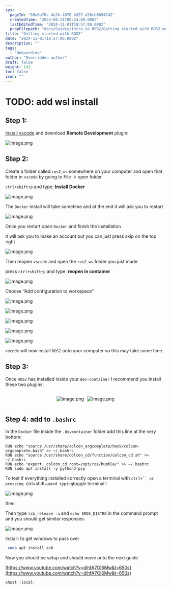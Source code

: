 ```yaml
---
sys:
  pageId: "89e0a78c-4e2b-4070-b327-d28cb0694742"
  createdTime: "2024-08-21T00:24:00.000Z"
  lastEditedTime: "2024-11-01T18:57:00.000Z"
  propFilepath: "docs/Guides/intro_to_ROS2/Getting started with ROS2.md"
title: "Getting started with ROS2"
date: "2024-11-01T18:57:00.000Z"
description: ""
tags:
  - "Onboarding"
author: "Overridden author"
draft: false
weight: 141
toc: false
icon: ""
---
```


# TODO: add wsl install

## Step 1:

[Install vscode](https://code.visualstudio.com/download) and download **Remote Development** plugin:

![image.png](https://prod-files-secure.s3.us-west-2.amazonaws.com/d518164a-d88e-44d1-a4ee-3adb3bd8bce0/efb52993-1881-4a40-b95e-6f020334f022/image.png?X-Amz-Algorithm=AWS4-HMAC-SHA256&X-Amz-Content-Sha256=UNSIGNED-PAYLOAD&X-Amz-Credential=ASIAZI2LB466V7BF76BJ%2F20250305%2Fus-west-2%2Fs3%2Faws4_request&X-Amz-Date=20250305T110224Z&X-Amz-Expires=3600&X-Amz-Security-Token=IQoJb3JpZ2luX2VjEMv%2F%2F%2F%2F%2F%2F%2F%2F%2F%2FwEaCXVzLXdlc3QtMiJHMEUCIEinKqgPH9yVwdUCuD%2Bu7BoLfv8%2BdwtCGNTS8MEKpZUsAiEAme8wJfS%2BATYAMxODsmKJ%2BHSGFUIZHchSOfkQvE7OcKgq%2FwMIFBAAGgw2Mzc0MjMxODM4MDUiDJxdrL1kexfsKfA3rSrcAxdHRXcT1NmtbXPjNk091Iss0AWdRH%2FMUGKDHJww4RvulQZJ75HWVteJcFKr8BmTZvTxxozERQtlOJh%2BIfT5VD48pY1%2BG51XjIwWUwpPhurwBmaiPTMZ5%2Fh1O0Qmh8t5udQjgZDkgo0%2F55wHbrc64LlK%2BN2ZTZnfxmJYP9oTjl9sF9OpH8dzIHUC43sz7RbNks9EgDa3lTcvE2TgDgFDIDv4cfMk61LiJjM9Sj7pIAU8w9cVG5n%2BcyYTcngZcpd6POacjYfN4VjgHgn0co2G5Bms7N7NLhXrJx9BG6BbCshc2tuxpYRTyATdEec9FYYe8nXWAbVn1B670cLZgjyOxkuhtJBDtf0uvxZHAHW84cXFGDQdSqMTn1vT2u7gExczTE8amhvxlMS%2FjdZd5zh0yLOG%2BtNQ1Pd0Z2SwPLhCjRxT1DNGqpdwufW1taaGc%2F4tqrQYvJ4NAjBDIi3qrApA%2Bi3fG54Q4uYIlz0LYNoKVogGWqZhCnxpj7Z%2BpTc4zozOZNW8WVhPJRAQbPWIZ72I2OMt3D7yD5fiCse1Zd6%2B65i0vpitxrMNM0e2hd%2B9uAdKjjSOIDf%2FSNnQH2zeE1o5VKESXHSehQJcT67xOK0J%2BCvVAfW0RZM8fz2s%2BeMjMP7RoL4GOqUBLKPgGqB3tbkxuvtOe1H20lrH%2FNrJzrkg3gUidDMwozwcWiJTxkke4ZSpxVl%2F96PCr1I3tASMW1gvnWHZcmqHoI2o%2BlbbZ%2B9uV3nx71DLedFIKW9anT4lQP1IHFv9HrFBpnirB3ZzTaRJnBwwlU4trTKEUF4p04J%2BhW9CYrwKplLNhxDCy9QP9540EWHXp8ZvgMZKdSUHlUNXdp4FfVhR1Y%2BjKE48&X-Amz-Signature=1337615e46b03c37f206bdf26ed8dd2a148573feb05bed42bc01650f79968eb6&X-Amz-SignedHeaders=host&x-id=GetObject)

## Step 2:

Create a folder called `ros2_ws` somewhere on your computer and open that folder in `vscode` by going to File → open folder 

`ctrl+shift+p` and type: **Install Docker**

![image.png](https://prod-files-secure.s3.us-west-2.amazonaws.com/d518164a-d88e-44d1-a4ee-3adb3bd8bce0/2269dc0e-1cd5-47ff-bceb-c04ad9b2eab0/image.png?X-Amz-Algorithm=AWS4-HMAC-SHA256&X-Amz-Content-Sha256=UNSIGNED-PAYLOAD&X-Amz-Credential=ASIAZI2LB466V7BF76BJ%2F20250305%2Fus-west-2%2Fs3%2Faws4_request&X-Amz-Date=20250305T110224Z&X-Amz-Expires=3600&X-Amz-Security-Token=IQoJb3JpZ2luX2VjEMv%2F%2F%2F%2F%2F%2F%2F%2F%2F%2FwEaCXVzLXdlc3QtMiJHMEUCIEinKqgPH9yVwdUCuD%2Bu7BoLfv8%2BdwtCGNTS8MEKpZUsAiEAme8wJfS%2BATYAMxODsmKJ%2BHSGFUIZHchSOfkQvE7OcKgq%2FwMIFBAAGgw2Mzc0MjMxODM4MDUiDJxdrL1kexfsKfA3rSrcAxdHRXcT1NmtbXPjNk091Iss0AWdRH%2FMUGKDHJww4RvulQZJ75HWVteJcFKr8BmTZvTxxozERQtlOJh%2BIfT5VD48pY1%2BG51XjIwWUwpPhurwBmaiPTMZ5%2Fh1O0Qmh8t5udQjgZDkgo0%2F55wHbrc64LlK%2BN2ZTZnfxmJYP9oTjl9sF9OpH8dzIHUC43sz7RbNks9EgDa3lTcvE2TgDgFDIDv4cfMk61LiJjM9Sj7pIAU8w9cVG5n%2BcyYTcngZcpd6POacjYfN4VjgHgn0co2G5Bms7N7NLhXrJx9BG6BbCshc2tuxpYRTyATdEec9FYYe8nXWAbVn1B670cLZgjyOxkuhtJBDtf0uvxZHAHW84cXFGDQdSqMTn1vT2u7gExczTE8amhvxlMS%2FjdZd5zh0yLOG%2BtNQ1Pd0Z2SwPLhCjRxT1DNGqpdwufW1taaGc%2F4tqrQYvJ4NAjBDIi3qrApA%2Bi3fG54Q4uYIlz0LYNoKVogGWqZhCnxpj7Z%2BpTc4zozOZNW8WVhPJRAQbPWIZ72I2OMt3D7yD5fiCse1Zd6%2B65i0vpitxrMNM0e2hd%2B9uAdKjjSOIDf%2FSNnQH2zeE1o5VKESXHSehQJcT67xOK0J%2BCvVAfW0RZM8fz2s%2BeMjMP7RoL4GOqUBLKPgGqB3tbkxuvtOe1H20lrH%2FNrJzrkg3gUidDMwozwcWiJTxkke4ZSpxVl%2F96PCr1I3tASMW1gvnWHZcmqHoI2o%2BlbbZ%2B9uV3nx71DLedFIKW9anT4lQP1IHFv9HrFBpnirB3ZzTaRJnBwwlU4trTKEUF4p04J%2BhW9CYrwKplLNhxDCy9QP9540EWHXp8ZvgMZKdSUHlUNXdp4FfVhR1Y%2BjKE48&X-Amz-Signature=0d2696f7f7b3874ded5fd25c8ea5d171b8035b5e720e8910fcc2034e409e70b9&X-Amz-SignedHeaders=host&x-id=GetObject)

The `Docker` install will take sometime and at the end it will ask you to restart

![image.png](https://prod-files-secure.s3.us-west-2.amazonaws.com/d518164a-d88e-44d1-a4ee-3adb3bd8bce0/ed233f78-be33-4b1f-b89c-9c346c0e961e/image.png?X-Amz-Algorithm=AWS4-HMAC-SHA256&X-Amz-Content-Sha256=UNSIGNED-PAYLOAD&X-Amz-Credential=ASIAZI2LB466V7BF76BJ%2F20250305%2Fus-west-2%2Fs3%2Faws4_request&X-Amz-Date=20250305T110224Z&X-Amz-Expires=3600&X-Amz-Security-Token=IQoJb3JpZ2luX2VjEMv%2F%2F%2F%2F%2F%2F%2F%2F%2F%2FwEaCXVzLXdlc3QtMiJHMEUCIEinKqgPH9yVwdUCuD%2Bu7BoLfv8%2BdwtCGNTS8MEKpZUsAiEAme8wJfS%2BATYAMxODsmKJ%2BHSGFUIZHchSOfkQvE7OcKgq%2FwMIFBAAGgw2Mzc0MjMxODM4MDUiDJxdrL1kexfsKfA3rSrcAxdHRXcT1NmtbXPjNk091Iss0AWdRH%2FMUGKDHJww4RvulQZJ75HWVteJcFKr8BmTZvTxxozERQtlOJh%2BIfT5VD48pY1%2BG51XjIwWUwpPhurwBmaiPTMZ5%2Fh1O0Qmh8t5udQjgZDkgo0%2F55wHbrc64LlK%2BN2ZTZnfxmJYP9oTjl9sF9OpH8dzIHUC43sz7RbNks9EgDa3lTcvE2TgDgFDIDv4cfMk61LiJjM9Sj7pIAU8w9cVG5n%2BcyYTcngZcpd6POacjYfN4VjgHgn0co2G5Bms7N7NLhXrJx9BG6BbCshc2tuxpYRTyATdEec9FYYe8nXWAbVn1B670cLZgjyOxkuhtJBDtf0uvxZHAHW84cXFGDQdSqMTn1vT2u7gExczTE8amhvxlMS%2FjdZd5zh0yLOG%2BtNQ1Pd0Z2SwPLhCjRxT1DNGqpdwufW1taaGc%2F4tqrQYvJ4NAjBDIi3qrApA%2Bi3fG54Q4uYIlz0LYNoKVogGWqZhCnxpj7Z%2BpTc4zozOZNW8WVhPJRAQbPWIZ72I2OMt3D7yD5fiCse1Zd6%2B65i0vpitxrMNM0e2hd%2B9uAdKjjSOIDf%2FSNnQH2zeE1o5VKESXHSehQJcT67xOK0J%2BCvVAfW0RZM8fz2s%2BeMjMP7RoL4GOqUBLKPgGqB3tbkxuvtOe1H20lrH%2FNrJzrkg3gUidDMwozwcWiJTxkke4ZSpxVl%2F96PCr1I3tASMW1gvnWHZcmqHoI2o%2BlbbZ%2B9uV3nx71DLedFIKW9anT4lQP1IHFv9HrFBpnirB3ZzTaRJnBwwlU4trTKEUF4p04J%2BhW9CYrwKplLNhxDCy9QP9540EWHXp8ZvgMZKdSUHlUNXdp4FfVhR1Y%2BjKE48&X-Amz-Signature=db90c0ac70801f37bff4398ce09b66ad27b8f2e079dcf549a3cfce4f14f2dd6c&X-Amz-SignedHeaders=host&x-id=GetObject)

Once you restart open `Docker` and finish the installation

It will ask you to make an account but you can just press skip on the top right

![image.png](https://prod-files-secure.s3.us-west-2.amazonaws.com/d518164a-d88e-44d1-a4ee-3adb3bd8bce0/21010ad9-1659-4fd9-9f59-9932a09b2a3d/image.png?X-Amz-Algorithm=AWS4-HMAC-SHA256&X-Amz-Content-Sha256=UNSIGNED-PAYLOAD&X-Amz-Credential=ASIAZI2LB466V7BF76BJ%2F20250305%2Fus-west-2%2Fs3%2Faws4_request&X-Amz-Date=20250305T110224Z&X-Amz-Expires=3600&X-Amz-Security-Token=IQoJb3JpZ2luX2VjEMv%2F%2F%2F%2F%2F%2F%2F%2F%2F%2FwEaCXVzLXdlc3QtMiJHMEUCIEinKqgPH9yVwdUCuD%2Bu7BoLfv8%2BdwtCGNTS8MEKpZUsAiEAme8wJfS%2BATYAMxODsmKJ%2BHSGFUIZHchSOfkQvE7OcKgq%2FwMIFBAAGgw2Mzc0MjMxODM4MDUiDJxdrL1kexfsKfA3rSrcAxdHRXcT1NmtbXPjNk091Iss0AWdRH%2FMUGKDHJww4RvulQZJ75HWVteJcFKr8BmTZvTxxozERQtlOJh%2BIfT5VD48pY1%2BG51XjIwWUwpPhurwBmaiPTMZ5%2Fh1O0Qmh8t5udQjgZDkgo0%2F55wHbrc64LlK%2BN2ZTZnfxmJYP9oTjl9sF9OpH8dzIHUC43sz7RbNks9EgDa3lTcvE2TgDgFDIDv4cfMk61LiJjM9Sj7pIAU8w9cVG5n%2BcyYTcngZcpd6POacjYfN4VjgHgn0co2G5Bms7N7NLhXrJx9BG6BbCshc2tuxpYRTyATdEec9FYYe8nXWAbVn1B670cLZgjyOxkuhtJBDtf0uvxZHAHW84cXFGDQdSqMTn1vT2u7gExczTE8amhvxlMS%2FjdZd5zh0yLOG%2BtNQ1Pd0Z2SwPLhCjRxT1DNGqpdwufW1taaGc%2F4tqrQYvJ4NAjBDIi3qrApA%2Bi3fG54Q4uYIlz0LYNoKVogGWqZhCnxpj7Z%2BpTc4zozOZNW8WVhPJRAQbPWIZ72I2OMt3D7yD5fiCse1Zd6%2B65i0vpitxrMNM0e2hd%2B9uAdKjjSOIDf%2FSNnQH2zeE1o5VKESXHSehQJcT67xOK0J%2BCvVAfW0RZM8fz2s%2BeMjMP7RoL4GOqUBLKPgGqB3tbkxuvtOe1H20lrH%2FNrJzrkg3gUidDMwozwcWiJTxkke4ZSpxVl%2F96PCr1I3tASMW1gvnWHZcmqHoI2o%2BlbbZ%2B9uV3nx71DLedFIKW9anT4lQP1IHFv9HrFBpnirB3ZzTaRJnBwwlU4trTKEUF4p04J%2BhW9CYrwKplLNhxDCy9QP9540EWHXp8ZvgMZKdSUHlUNXdp4FfVhR1Y%2BjKE48&X-Amz-Signature=f550d8a2ddd0f807749fb79c68c8d9a3a2766a15da0367d798b59dd9ea5f3945&X-Amz-SignedHeaders=host&x-id=GetObject)

Then reopen `vscode` and open the `ros2_ws` folder you just made

press `ctrl+shift+p` and type: **reopen in container**

![image.png](https://prod-files-secure.s3.us-west-2.amazonaws.com/d518164a-d88e-44d1-a4ee-3adb3bd8bce0/4e93b8c2-41ad-488c-8095-c74205196118/image.png?X-Amz-Algorithm=AWS4-HMAC-SHA256&X-Amz-Content-Sha256=UNSIGNED-PAYLOAD&X-Amz-Credential=ASIAZI2LB466V7BF76BJ%2F20250305%2Fus-west-2%2Fs3%2Faws4_request&X-Amz-Date=20250305T110224Z&X-Amz-Expires=3600&X-Amz-Security-Token=IQoJb3JpZ2luX2VjEMv%2F%2F%2F%2F%2F%2F%2F%2F%2F%2FwEaCXVzLXdlc3QtMiJHMEUCIEinKqgPH9yVwdUCuD%2Bu7BoLfv8%2BdwtCGNTS8MEKpZUsAiEAme8wJfS%2BATYAMxODsmKJ%2BHSGFUIZHchSOfkQvE7OcKgq%2FwMIFBAAGgw2Mzc0MjMxODM4MDUiDJxdrL1kexfsKfA3rSrcAxdHRXcT1NmtbXPjNk091Iss0AWdRH%2FMUGKDHJww4RvulQZJ75HWVteJcFKr8BmTZvTxxozERQtlOJh%2BIfT5VD48pY1%2BG51XjIwWUwpPhurwBmaiPTMZ5%2Fh1O0Qmh8t5udQjgZDkgo0%2F55wHbrc64LlK%2BN2ZTZnfxmJYP9oTjl9sF9OpH8dzIHUC43sz7RbNks9EgDa3lTcvE2TgDgFDIDv4cfMk61LiJjM9Sj7pIAU8w9cVG5n%2BcyYTcngZcpd6POacjYfN4VjgHgn0co2G5Bms7N7NLhXrJx9BG6BbCshc2tuxpYRTyATdEec9FYYe8nXWAbVn1B670cLZgjyOxkuhtJBDtf0uvxZHAHW84cXFGDQdSqMTn1vT2u7gExczTE8amhvxlMS%2FjdZd5zh0yLOG%2BtNQ1Pd0Z2SwPLhCjRxT1DNGqpdwufW1taaGc%2F4tqrQYvJ4NAjBDIi3qrApA%2Bi3fG54Q4uYIlz0LYNoKVogGWqZhCnxpj7Z%2BpTc4zozOZNW8WVhPJRAQbPWIZ72I2OMt3D7yD5fiCse1Zd6%2B65i0vpitxrMNM0e2hd%2B9uAdKjjSOIDf%2FSNnQH2zeE1o5VKESXHSehQJcT67xOK0J%2BCvVAfW0RZM8fz2s%2BeMjMP7RoL4GOqUBLKPgGqB3tbkxuvtOe1H20lrH%2FNrJzrkg3gUidDMwozwcWiJTxkke4ZSpxVl%2F96PCr1I3tASMW1gvnWHZcmqHoI2o%2BlbbZ%2B9uV3nx71DLedFIKW9anT4lQP1IHFv9HrFBpnirB3ZzTaRJnBwwlU4trTKEUF4p04J%2BhW9CYrwKplLNhxDCy9QP9540EWHXp8ZvgMZKdSUHlUNXdp4FfVhR1Y%2BjKE48&X-Amz-Signature=b605400580cab0db30d13b38e9c8ccb2a8910ff8369a95804e5e08771aff71f7&X-Amz-SignedHeaders=host&x-id=GetObject)

Choose “Add configuration to workspace”

![image.png](https://prod-files-secure.s3.us-west-2.amazonaws.com/d518164a-d88e-44d1-a4ee-3adb3bd8bce0/9560b282-5060-4989-ba37-97e7b2c22476/image.png?X-Amz-Algorithm=AWS4-HMAC-SHA256&X-Amz-Content-Sha256=UNSIGNED-PAYLOAD&X-Amz-Credential=ASIAZI2LB466V7BF76BJ%2F20250305%2Fus-west-2%2Fs3%2Faws4_request&X-Amz-Date=20250305T110224Z&X-Amz-Expires=3600&X-Amz-Security-Token=IQoJb3JpZ2luX2VjEMv%2F%2F%2F%2F%2F%2F%2F%2F%2F%2FwEaCXVzLXdlc3QtMiJHMEUCIEinKqgPH9yVwdUCuD%2Bu7BoLfv8%2BdwtCGNTS8MEKpZUsAiEAme8wJfS%2BATYAMxODsmKJ%2BHSGFUIZHchSOfkQvE7OcKgq%2FwMIFBAAGgw2Mzc0MjMxODM4MDUiDJxdrL1kexfsKfA3rSrcAxdHRXcT1NmtbXPjNk091Iss0AWdRH%2FMUGKDHJww4RvulQZJ75HWVteJcFKr8BmTZvTxxozERQtlOJh%2BIfT5VD48pY1%2BG51XjIwWUwpPhurwBmaiPTMZ5%2Fh1O0Qmh8t5udQjgZDkgo0%2F55wHbrc64LlK%2BN2ZTZnfxmJYP9oTjl9sF9OpH8dzIHUC43sz7RbNks9EgDa3lTcvE2TgDgFDIDv4cfMk61LiJjM9Sj7pIAU8w9cVG5n%2BcyYTcngZcpd6POacjYfN4VjgHgn0co2G5Bms7N7NLhXrJx9BG6BbCshc2tuxpYRTyATdEec9FYYe8nXWAbVn1B670cLZgjyOxkuhtJBDtf0uvxZHAHW84cXFGDQdSqMTn1vT2u7gExczTE8amhvxlMS%2FjdZd5zh0yLOG%2BtNQ1Pd0Z2SwPLhCjRxT1DNGqpdwufW1taaGc%2F4tqrQYvJ4NAjBDIi3qrApA%2Bi3fG54Q4uYIlz0LYNoKVogGWqZhCnxpj7Z%2BpTc4zozOZNW8WVhPJRAQbPWIZ72I2OMt3D7yD5fiCse1Zd6%2B65i0vpitxrMNM0e2hd%2B9uAdKjjSOIDf%2FSNnQH2zeE1o5VKESXHSehQJcT67xOK0J%2BCvVAfW0RZM8fz2s%2BeMjMP7RoL4GOqUBLKPgGqB3tbkxuvtOe1H20lrH%2FNrJzrkg3gUidDMwozwcWiJTxkke4ZSpxVl%2F96PCr1I3tASMW1gvnWHZcmqHoI2o%2BlbbZ%2B9uV3nx71DLedFIKW9anT4lQP1IHFv9HrFBpnirB3ZzTaRJnBwwlU4trTKEUF4p04J%2BhW9CYrwKplLNhxDCy9QP9540EWHXp8ZvgMZKdSUHlUNXdp4FfVhR1Y%2BjKE48&X-Amz-Signature=e17925cab4a56ec70a372afd2ce3efa34bb01b1d17fa42a9590af534f86fa4ed&X-Amz-SignedHeaders=host&x-id=GetObject)

![image.png](https://prod-files-secure.s3.us-west-2.amazonaws.com/d518164a-d88e-44d1-a4ee-3adb3bd8bce0/2ee63f81-886b-48e8-a553-dc6e5eac99e4/image.png?X-Amz-Algorithm=AWS4-HMAC-SHA256&X-Amz-Content-Sha256=UNSIGNED-PAYLOAD&X-Amz-Credential=ASIAZI2LB466V7BF76BJ%2F20250305%2Fus-west-2%2Fs3%2Faws4_request&X-Amz-Date=20250305T110224Z&X-Amz-Expires=3600&X-Amz-Security-Token=IQoJb3JpZ2luX2VjEMv%2F%2F%2F%2F%2F%2F%2F%2F%2F%2FwEaCXVzLXdlc3QtMiJHMEUCIEinKqgPH9yVwdUCuD%2Bu7BoLfv8%2BdwtCGNTS8MEKpZUsAiEAme8wJfS%2BATYAMxODsmKJ%2BHSGFUIZHchSOfkQvE7OcKgq%2FwMIFBAAGgw2Mzc0MjMxODM4MDUiDJxdrL1kexfsKfA3rSrcAxdHRXcT1NmtbXPjNk091Iss0AWdRH%2FMUGKDHJww4RvulQZJ75HWVteJcFKr8BmTZvTxxozERQtlOJh%2BIfT5VD48pY1%2BG51XjIwWUwpPhurwBmaiPTMZ5%2Fh1O0Qmh8t5udQjgZDkgo0%2F55wHbrc64LlK%2BN2ZTZnfxmJYP9oTjl9sF9OpH8dzIHUC43sz7RbNks9EgDa3lTcvE2TgDgFDIDv4cfMk61LiJjM9Sj7pIAU8w9cVG5n%2BcyYTcngZcpd6POacjYfN4VjgHgn0co2G5Bms7N7NLhXrJx9BG6BbCshc2tuxpYRTyATdEec9FYYe8nXWAbVn1B670cLZgjyOxkuhtJBDtf0uvxZHAHW84cXFGDQdSqMTn1vT2u7gExczTE8amhvxlMS%2FjdZd5zh0yLOG%2BtNQ1Pd0Z2SwPLhCjRxT1DNGqpdwufW1taaGc%2F4tqrQYvJ4NAjBDIi3qrApA%2Bi3fG54Q4uYIlz0LYNoKVogGWqZhCnxpj7Z%2BpTc4zozOZNW8WVhPJRAQbPWIZ72I2OMt3D7yD5fiCse1Zd6%2B65i0vpitxrMNM0e2hd%2B9uAdKjjSOIDf%2FSNnQH2zeE1o5VKESXHSehQJcT67xOK0J%2BCvVAfW0RZM8fz2s%2BeMjMP7RoL4GOqUBLKPgGqB3tbkxuvtOe1H20lrH%2FNrJzrkg3gUidDMwozwcWiJTxkke4ZSpxVl%2F96PCr1I3tASMW1gvnWHZcmqHoI2o%2BlbbZ%2B9uV3nx71DLedFIKW9anT4lQP1IHFv9HrFBpnirB3ZzTaRJnBwwlU4trTKEUF4p04J%2BhW9CYrwKplLNhxDCy9QP9540EWHXp8ZvgMZKdSUHlUNXdp4FfVhR1Y%2BjKE48&X-Amz-Signature=7e74b1f9fdf67a8dbef354b5499a41b6111c07752840a65112f4f343fa57135e&X-Amz-SignedHeaders=host&x-id=GetObject)

![image.png](https://prod-files-secure.s3.us-west-2.amazonaws.com/d518164a-d88e-44d1-a4ee-3adb3bd8bce0/ae1580b2-b048-407e-aed9-b584224a7a04/image.png?X-Amz-Algorithm=AWS4-HMAC-SHA256&X-Amz-Content-Sha256=UNSIGNED-PAYLOAD&X-Amz-Credential=ASIAZI2LB466V7BF76BJ%2F20250305%2Fus-west-2%2Fs3%2Faws4_request&X-Amz-Date=20250305T110224Z&X-Amz-Expires=3600&X-Amz-Security-Token=IQoJb3JpZ2luX2VjEMv%2F%2F%2F%2F%2F%2F%2F%2F%2F%2FwEaCXVzLXdlc3QtMiJHMEUCIEinKqgPH9yVwdUCuD%2Bu7BoLfv8%2BdwtCGNTS8MEKpZUsAiEAme8wJfS%2BATYAMxODsmKJ%2BHSGFUIZHchSOfkQvE7OcKgq%2FwMIFBAAGgw2Mzc0MjMxODM4MDUiDJxdrL1kexfsKfA3rSrcAxdHRXcT1NmtbXPjNk091Iss0AWdRH%2FMUGKDHJww4RvulQZJ75HWVteJcFKr8BmTZvTxxozERQtlOJh%2BIfT5VD48pY1%2BG51XjIwWUwpPhurwBmaiPTMZ5%2Fh1O0Qmh8t5udQjgZDkgo0%2F55wHbrc64LlK%2BN2ZTZnfxmJYP9oTjl9sF9OpH8dzIHUC43sz7RbNks9EgDa3lTcvE2TgDgFDIDv4cfMk61LiJjM9Sj7pIAU8w9cVG5n%2BcyYTcngZcpd6POacjYfN4VjgHgn0co2G5Bms7N7NLhXrJx9BG6BbCshc2tuxpYRTyATdEec9FYYe8nXWAbVn1B670cLZgjyOxkuhtJBDtf0uvxZHAHW84cXFGDQdSqMTn1vT2u7gExczTE8amhvxlMS%2FjdZd5zh0yLOG%2BtNQ1Pd0Z2SwPLhCjRxT1DNGqpdwufW1taaGc%2F4tqrQYvJ4NAjBDIi3qrApA%2Bi3fG54Q4uYIlz0LYNoKVogGWqZhCnxpj7Z%2BpTc4zozOZNW8WVhPJRAQbPWIZ72I2OMt3D7yD5fiCse1Zd6%2B65i0vpitxrMNM0e2hd%2B9uAdKjjSOIDf%2FSNnQH2zeE1o5VKESXHSehQJcT67xOK0J%2BCvVAfW0RZM8fz2s%2BeMjMP7RoL4GOqUBLKPgGqB3tbkxuvtOe1H20lrH%2FNrJzrkg3gUidDMwozwcWiJTxkke4ZSpxVl%2F96PCr1I3tASMW1gvnWHZcmqHoI2o%2BlbbZ%2B9uV3nx71DLedFIKW9anT4lQP1IHFv9HrFBpnirB3ZzTaRJnBwwlU4trTKEUF4p04J%2BhW9CYrwKplLNhxDCy9QP9540EWHXp8ZvgMZKdSUHlUNXdp4FfVhR1Y%2BjKE48&X-Amz-Signature=24d1e3cc8e1fdcc68058867b22fd21c84054dd4e8ca4c449417f6f1d5735ad46&X-Amz-SignedHeaders=host&x-id=GetObject)

![image.png](https://prod-files-secure.s3.us-west-2.amazonaws.com/d518164a-d88e-44d1-a4ee-3adb3bd8bce0/53255b28-f75e-430f-b9e3-c0ac8577e42b/image.png?X-Amz-Algorithm=AWS4-HMAC-SHA256&X-Amz-Content-Sha256=UNSIGNED-PAYLOAD&X-Amz-Credential=ASIAZI2LB466V7BF76BJ%2F20250305%2Fus-west-2%2Fs3%2Faws4_request&X-Amz-Date=20250305T110224Z&X-Amz-Expires=3600&X-Amz-Security-Token=IQoJb3JpZ2luX2VjEMv%2F%2F%2F%2F%2F%2F%2F%2F%2F%2FwEaCXVzLXdlc3QtMiJHMEUCIEinKqgPH9yVwdUCuD%2Bu7BoLfv8%2BdwtCGNTS8MEKpZUsAiEAme8wJfS%2BATYAMxODsmKJ%2BHSGFUIZHchSOfkQvE7OcKgq%2FwMIFBAAGgw2Mzc0MjMxODM4MDUiDJxdrL1kexfsKfA3rSrcAxdHRXcT1NmtbXPjNk091Iss0AWdRH%2FMUGKDHJww4RvulQZJ75HWVteJcFKr8BmTZvTxxozERQtlOJh%2BIfT5VD48pY1%2BG51XjIwWUwpPhurwBmaiPTMZ5%2Fh1O0Qmh8t5udQjgZDkgo0%2F55wHbrc64LlK%2BN2ZTZnfxmJYP9oTjl9sF9OpH8dzIHUC43sz7RbNks9EgDa3lTcvE2TgDgFDIDv4cfMk61LiJjM9Sj7pIAU8w9cVG5n%2BcyYTcngZcpd6POacjYfN4VjgHgn0co2G5Bms7N7NLhXrJx9BG6BbCshc2tuxpYRTyATdEec9FYYe8nXWAbVn1B670cLZgjyOxkuhtJBDtf0uvxZHAHW84cXFGDQdSqMTn1vT2u7gExczTE8amhvxlMS%2FjdZd5zh0yLOG%2BtNQ1Pd0Z2SwPLhCjRxT1DNGqpdwufW1taaGc%2F4tqrQYvJ4NAjBDIi3qrApA%2Bi3fG54Q4uYIlz0LYNoKVogGWqZhCnxpj7Z%2BpTc4zozOZNW8WVhPJRAQbPWIZ72I2OMt3D7yD5fiCse1Zd6%2B65i0vpitxrMNM0e2hd%2B9uAdKjjSOIDf%2FSNnQH2zeE1o5VKESXHSehQJcT67xOK0J%2BCvVAfW0RZM8fz2s%2BeMjMP7RoL4GOqUBLKPgGqB3tbkxuvtOe1H20lrH%2FNrJzrkg3gUidDMwozwcWiJTxkke4ZSpxVl%2F96PCr1I3tASMW1gvnWHZcmqHoI2o%2BlbbZ%2B9uV3nx71DLedFIKW9anT4lQP1IHFv9HrFBpnirB3ZzTaRJnBwwlU4trTKEUF4p04J%2BhW9CYrwKplLNhxDCy9QP9540EWHXp8ZvgMZKdSUHlUNXdp4FfVhR1Y%2BjKE48&X-Amz-Signature=32e870a8d80867d107658eaafb63c2d206861240356707bf83b93891de606d64&X-Amz-SignedHeaders=host&x-id=GetObject)

![image.png](https://prod-files-secure.s3.us-west-2.amazonaws.com/d518164a-d88e-44d1-a4ee-3adb3bd8bce0/7c562767-5af9-4ffb-97d1-327bcdf4ee00/image.png?X-Amz-Algorithm=AWS4-HMAC-SHA256&X-Amz-Content-Sha256=UNSIGNED-PAYLOAD&X-Amz-Credential=ASIAZI2LB466V7BF76BJ%2F20250305%2Fus-west-2%2Fs3%2Faws4_request&X-Amz-Date=20250305T110224Z&X-Amz-Expires=3600&X-Amz-Security-Token=IQoJb3JpZ2luX2VjEMv%2F%2F%2F%2F%2F%2F%2F%2F%2F%2FwEaCXVzLXdlc3QtMiJHMEUCIEinKqgPH9yVwdUCuD%2Bu7BoLfv8%2BdwtCGNTS8MEKpZUsAiEAme8wJfS%2BATYAMxODsmKJ%2BHSGFUIZHchSOfkQvE7OcKgq%2FwMIFBAAGgw2Mzc0MjMxODM4MDUiDJxdrL1kexfsKfA3rSrcAxdHRXcT1NmtbXPjNk091Iss0AWdRH%2FMUGKDHJww4RvulQZJ75HWVteJcFKr8BmTZvTxxozERQtlOJh%2BIfT5VD48pY1%2BG51XjIwWUwpPhurwBmaiPTMZ5%2Fh1O0Qmh8t5udQjgZDkgo0%2F55wHbrc64LlK%2BN2ZTZnfxmJYP9oTjl9sF9OpH8dzIHUC43sz7RbNks9EgDa3lTcvE2TgDgFDIDv4cfMk61LiJjM9Sj7pIAU8w9cVG5n%2BcyYTcngZcpd6POacjYfN4VjgHgn0co2G5Bms7N7NLhXrJx9BG6BbCshc2tuxpYRTyATdEec9FYYe8nXWAbVn1B670cLZgjyOxkuhtJBDtf0uvxZHAHW84cXFGDQdSqMTn1vT2u7gExczTE8amhvxlMS%2FjdZd5zh0yLOG%2BtNQ1Pd0Z2SwPLhCjRxT1DNGqpdwufW1taaGc%2F4tqrQYvJ4NAjBDIi3qrApA%2Bi3fG54Q4uYIlz0LYNoKVogGWqZhCnxpj7Z%2BpTc4zozOZNW8WVhPJRAQbPWIZ72I2OMt3D7yD5fiCse1Zd6%2B65i0vpitxrMNM0e2hd%2B9uAdKjjSOIDf%2FSNnQH2zeE1o5VKESXHSehQJcT67xOK0J%2BCvVAfW0RZM8fz2s%2BeMjMP7RoL4GOqUBLKPgGqB3tbkxuvtOe1H20lrH%2FNrJzrkg3gUidDMwozwcWiJTxkke4ZSpxVl%2F96PCr1I3tASMW1gvnWHZcmqHoI2o%2BlbbZ%2B9uV3nx71DLedFIKW9anT4lQP1IHFv9HrFBpnirB3ZzTaRJnBwwlU4trTKEUF4p04J%2BhW9CYrwKplLNhxDCy9QP9540EWHXp8ZvgMZKdSUHlUNXdp4FfVhR1Y%2BjKE48&X-Amz-Signature=242996fdda14ce4c58c7c520cb934f7e6d18e3ce0dba4c1f33bf8b4489f7295a&X-Amz-SignedHeaders=host&x-id=GetObject)

`vscode` will now install `ROS2` onto your computer so this may take some time.

## Step 3:

Once `ROS2` has installed inside your `dev-container` I recommend you install these two plugins:

<div style="display: flex;flex-direction: row; column-gap:10px; max-width: 630px;justify-content: center;">
<div>

![image.png](https://prod-files-secure.s3.us-west-2.amazonaws.com/d518164a-d88e-44d1-a4ee-3adb3bd8bce0/3fc3d550-5a54-4ba1-ba6b-faa01cdb7369/image.png?X-Amz-Algorithm=AWS4-HMAC-SHA256&X-Amz-Content-Sha256=UNSIGNED-PAYLOAD&X-Amz-Credential=ASIAZI2LB466QS2HGZDS%2F20250305%2Fus-west-2%2Fs3%2Faws4_request&X-Amz-Date=20250305T110231Z&X-Amz-Expires=3600&X-Amz-Security-Token=IQoJb3JpZ2luX2VjEMv%2F%2F%2F%2F%2F%2F%2F%2F%2F%2FwEaCXVzLXdlc3QtMiJHMEUCIQCf2K51yg6mTlh277642KP9dQ2cbuJZgEXtITr6cz6A9AIgB2KfwW4%2BwBmdo2DMoclKorXO3O2IzHijASa0x90hTdQq%2FwMIFBAAGgw2Mzc0MjMxODM4MDUiDNLSluZRHiJLBPt3EyrcA6E7DgLThfE1MpLewREUYnk9BZUi0mCUhnnyeoC0q9bH9XFw3dJYR6VLmKN9OX538Ok5AuV360HaHNPjkBid%2FKLU11GbwYCM%2BddB8UF%2FW07IB4Y91btN47FjVEtoQMwxcOxsp4oo%2BvfG3nyfn8aIsctM1MM8brcfjRE60iSa%2BdpNwPm4DU6M7pH7BjG%2FqH9vcEVKSIo3fkHSnodWLQzrhvPiFXqruEmi%2Fackhq8hwMMHyZmVmyt9pr7DC%2B%2BbmwgEclGCLLVzhgvxUpvavsByxxGp6%2FDlTcd4iVo%2B697%2FKg86qsWnjXCWWNMNmO6932x3p8teknqT2qFQTcLix9o90G460Tg4nHgy0AjE6QgJTiG35cKE840AyX49%2BU1lDF1Rys3O6nEPNXMmWNWjM%2FiWUZBbklJUxRsQeiEGzFpd0iw8cc8BRbwKoZLYIJI0oEaa%2BZ79Thoq8BYovVHDsPPYaPaFQroQKP3zTRR0WlWcq2Ft8XlqN0FGfCFsgXT1Loefs4nN8DxXR2wyZxsk%2FKzaAPMnmsdT8J58hUpTYlsyx3JH8u%2Fr1h73bP0XG6crYWKDcJHcWo9wpqRWfy6POqoagLmqZth4kbVTU74ibWSEmfcm5CL1N6IUFHKBtHy%2BMIDSoL4GOqUBc6RqF%2Bfrhhoe7ceEdeg4xuurYLmUkiuVCqa6ddwT3YZPPXeO40nnx1%2BYpZoyHzIrFJFWlquio0eyHUrucS00o9fshYIVItcHewiPUkVq463IpVvxKwRxMFQ6ijwjdyCdOe2cr8%2FtkVdMXhSbx2URnOZdMVhsMQ0r8gprphrn9uZX9LgmOp6orQXBv9X8X5eKS1bPQQmiNYsTWhzTtKM7NHfqnNml&X-Amz-Signature=bba78b8dea0a72098d8755b4039b4ced7fd6c41b035a70b1824638972129bc80&X-Amz-SignedHeaders=host&x-id=GetObject)

</div>
<div>

![image.png](https://prod-files-secure.s3.us-west-2.amazonaws.com/d518164a-d88e-44d1-a4ee-3adb3bd8bce0/d994cc66-13c2-4093-a5a3-f84cf4601a82/image.png?X-Amz-Algorithm=AWS4-HMAC-SHA256&X-Amz-Content-Sha256=UNSIGNED-PAYLOAD&X-Amz-Credential=ASIAZI2LB4667O67ACLU%2F20250305%2Fus-west-2%2Fs3%2Faws4_request&X-Amz-Date=20250305T110231Z&X-Amz-Expires=3600&X-Amz-Security-Token=IQoJb3JpZ2luX2VjEMv%2F%2F%2F%2F%2F%2F%2F%2F%2F%2FwEaCXVzLXdlc3QtMiJGMEQCIAJKdADiwteC048RI%2F7uwZpGPtMo255aUU1n9h2x1x29AiA1GtglgM1Nfi3HmDTRTMqj5K4%2FvtMRP%2FKkfKniPwWbBCr%2FAwgUEAAaDDYzNzQyMzE4MzgwNSIMgoR45tk52RrDL8vAKtwDyYWzDpYvl3njYIQJqbIK8U6C1ls49F%2Bd7KQFSyeMaMNDhD8VIfydpnZowuXibTrEUrverJ4NzZfD7Eqp1Of%2FJiFFOdhBPbb%2BKF2CDTdorM2JGrJ4tiMvCZm0D9ymqJ4ajo5BU%2BJXCpp9591ktIuqLLK1DASNnCNIjQuZakihjhAz%2F9kZbAn%2Fjq6lYKFJcYk3pLhPytRgjqWpO%2FPCMVIPbYeXOPP4fzv9JiiU8xTPDgtTHC2e5R9irOecXhgzokVdwDp60UA%2BGGV9UHOWJh97XaY7YoAPp18568tihC8wGpGh8uQG%2BaMEPSwOcmraDa5lSknHST0NAHHfe4aELRfxTyA1PuQgN1hRRrb2y43GcLuYZo9dG8dWs%2BGqfattBcz9OYWa3neGFeRVX8iY4zWhSiDcWql%2Fhxycu5%2Bp1xiwQhMTFNPW0nHv3emKX8Wl21YvrPuPoUTugB1eUNRoNtFKolxAeA2oFqcm9luL4DOO76vT0S5X%2FVh1AKSv7YpoKVs9D9NRhwIuBwAhbDoaJgODEbx5dULa%2F3RMNAZapzgxPOcIa5LQbZZ1L7HwdbricetbpUCQdUeAFrMii1cpInvPVVEKXrXz8qnFlHK7wQMFsG1YJJT9Co7SDW6LW8YwjNKgvgY6pgEM61by7nVedZGw9I5fLgaY6qvU9%2FOeEB%2F4BbhlPx7HLYr3qY%2F94n3R5vn0T126iV%2Bvm3%2BdWd74GzJGRjxIootid6ZwHY7FNiOMTvx9UmOQU%2Fej2pH27wmc%2B817iLEmo2NNRob93U8cQgK6nWnsSKd3AswHGZn6UMSrv%2B7Rt0YV%2FFIiW%2Fh772KefUGrHZBdG5EsxfY3YawiUUtBnBNmsS8iYHITcwyG&X-Amz-Signature=1d9622d7adcc826d3d66400ad3e4afbe9eea34cf2527f2b0cf79eb987222ed17&X-Amz-SignedHeaders=host&x-id=GetObject)

</div>
</div>

## Step 4: add to `.bashrc`

In the `Docker` file inside the `.devcontainer` folder add this line at the very bottom: 

```docker
RUN echo "source /usr/share/colcon_argcomplete/hook/colcon-argcomplete.bash" >> ~/.bashrc
RUN echo "source /usr/share/colcon_cd/function/colcon_cd.sh" >> ~/.bashrc
RUN echo "export _colcon_cd_root=/opt/ros/humble/" >> ~/.bashrc
RUN sudo apt install -y python3-pip 
```

To test if everything installed correctly open a terminal with `ctrl+`` or pressing `ctrl+shift+p` and typing `toggle terminal`:

![image.png](https://prod-files-secure.s3.us-west-2.amazonaws.com/d518164a-d88e-44d1-a4ee-3adb3bd8bce0/6a4943d8-b04e-4c02-9a58-775f3384d1a5/image.png?X-Amz-Algorithm=AWS4-HMAC-SHA256&X-Amz-Content-Sha256=UNSIGNED-PAYLOAD&X-Amz-Credential=ASIAZI2LB466V7BF76BJ%2F20250305%2Fus-west-2%2Fs3%2Faws4_request&X-Amz-Date=20250305T110224Z&X-Amz-Expires=3600&X-Amz-Security-Token=IQoJb3JpZ2luX2VjEMv%2F%2F%2F%2F%2F%2F%2F%2F%2F%2FwEaCXVzLXdlc3QtMiJHMEUCIEinKqgPH9yVwdUCuD%2Bu7BoLfv8%2BdwtCGNTS8MEKpZUsAiEAme8wJfS%2BATYAMxODsmKJ%2BHSGFUIZHchSOfkQvE7OcKgq%2FwMIFBAAGgw2Mzc0MjMxODM4MDUiDJxdrL1kexfsKfA3rSrcAxdHRXcT1NmtbXPjNk091Iss0AWdRH%2FMUGKDHJww4RvulQZJ75HWVteJcFKr8BmTZvTxxozERQtlOJh%2BIfT5VD48pY1%2BG51XjIwWUwpPhurwBmaiPTMZ5%2Fh1O0Qmh8t5udQjgZDkgo0%2F55wHbrc64LlK%2BN2ZTZnfxmJYP9oTjl9sF9OpH8dzIHUC43sz7RbNks9EgDa3lTcvE2TgDgFDIDv4cfMk61LiJjM9Sj7pIAU8w9cVG5n%2BcyYTcngZcpd6POacjYfN4VjgHgn0co2G5Bms7N7NLhXrJx9BG6BbCshc2tuxpYRTyATdEec9FYYe8nXWAbVn1B670cLZgjyOxkuhtJBDtf0uvxZHAHW84cXFGDQdSqMTn1vT2u7gExczTE8amhvxlMS%2FjdZd5zh0yLOG%2BtNQ1Pd0Z2SwPLhCjRxT1DNGqpdwufW1taaGc%2F4tqrQYvJ4NAjBDIi3qrApA%2Bi3fG54Q4uYIlz0LYNoKVogGWqZhCnxpj7Z%2BpTc4zozOZNW8WVhPJRAQbPWIZ72I2OMt3D7yD5fiCse1Zd6%2B65i0vpitxrMNM0e2hd%2B9uAdKjjSOIDf%2FSNnQH2zeE1o5VKESXHSehQJcT67xOK0J%2BCvVAfW0RZM8fz2s%2BeMjMP7RoL4GOqUBLKPgGqB3tbkxuvtOe1H20lrH%2FNrJzrkg3gUidDMwozwcWiJTxkke4ZSpxVl%2F96PCr1I3tASMW1gvnWHZcmqHoI2o%2BlbbZ%2B9uV3nx71DLedFIKW9anT4lQP1IHFv9HrFBpnirB3ZzTaRJnBwwlU4trTKEUF4p04J%2BhW9CYrwKplLNhxDCy9QP9540EWHXp8ZvgMZKdSUHlUNXdp4FfVhR1Y%2BjKE48&X-Amz-Signature=0193778523526c8727994b32b2a1c0c15d076869260ea8f94d2bdd357b6f282c&X-Amz-SignedHeaders=host&x-id=GetObject)

then 

Then type `lsb_release -a` and `echo $ROS_DISTRO` in the command prompt and you should get similar responses:

![image.png](https://prod-files-secure.s3.us-west-2.amazonaws.com/d518164a-d88e-44d1-a4ee-3adb3bd8bce0/3e635dec-a805-4e85-8b9e-d000e5b71a4e/image.png?X-Amz-Algorithm=AWS4-HMAC-SHA256&X-Amz-Content-Sha256=UNSIGNED-PAYLOAD&X-Amz-Credential=ASIAZI2LB466V7BF76BJ%2F20250305%2Fus-west-2%2Fs3%2Faws4_request&X-Amz-Date=20250305T110224Z&X-Amz-Expires=3600&X-Amz-Security-Token=IQoJb3JpZ2luX2VjEMv%2F%2F%2F%2F%2F%2F%2F%2F%2F%2FwEaCXVzLXdlc3QtMiJHMEUCIEinKqgPH9yVwdUCuD%2Bu7BoLfv8%2BdwtCGNTS8MEKpZUsAiEAme8wJfS%2BATYAMxODsmKJ%2BHSGFUIZHchSOfkQvE7OcKgq%2FwMIFBAAGgw2Mzc0MjMxODM4MDUiDJxdrL1kexfsKfA3rSrcAxdHRXcT1NmtbXPjNk091Iss0AWdRH%2FMUGKDHJww4RvulQZJ75HWVteJcFKr8BmTZvTxxozERQtlOJh%2BIfT5VD48pY1%2BG51XjIwWUwpPhurwBmaiPTMZ5%2Fh1O0Qmh8t5udQjgZDkgo0%2F55wHbrc64LlK%2BN2ZTZnfxmJYP9oTjl9sF9OpH8dzIHUC43sz7RbNks9EgDa3lTcvE2TgDgFDIDv4cfMk61LiJjM9Sj7pIAU8w9cVG5n%2BcyYTcngZcpd6POacjYfN4VjgHgn0co2G5Bms7N7NLhXrJx9BG6BbCshc2tuxpYRTyATdEec9FYYe8nXWAbVn1B670cLZgjyOxkuhtJBDtf0uvxZHAHW84cXFGDQdSqMTn1vT2u7gExczTE8amhvxlMS%2FjdZd5zh0yLOG%2BtNQ1Pd0Z2SwPLhCjRxT1DNGqpdwufW1taaGc%2F4tqrQYvJ4NAjBDIi3qrApA%2Bi3fG54Q4uYIlz0LYNoKVogGWqZhCnxpj7Z%2BpTc4zozOZNW8WVhPJRAQbPWIZ72I2OMt3D7yD5fiCse1Zd6%2B65i0vpitxrMNM0e2hd%2B9uAdKjjSOIDf%2FSNnQH2zeE1o5VKESXHSehQJcT67xOK0J%2BCvVAfW0RZM8fz2s%2BeMjMP7RoL4GOqUBLKPgGqB3tbkxuvtOe1H20lrH%2FNrJzrkg3gUidDMwozwcWiJTxkke4ZSpxVl%2F96PCr1I3tASMW1gvnWHZcmqHoI2o%2BlbbZ%2B9uV3nx71DLedFIKW9anT4lQP1IHFv9HrFBpnirB3ZzTaRJnBwwlU4trTKEUF4p04J%2BhW9CYrwKplLNhxDCy9QP9540EWHXp8ZvgMZKdSUHlUNXdp4FfVhR1Y%2BjKE48&X-Amz-Signature=2cba155005949d2aed3a2675188be95536f6b9185202a5098c5f293f1befc425&X-Amz-SignedHeaders=host&x-id=GetObject)

Install:  to get windows to pass over

```bash
 sudo apt install xcb
```

Now you should be setup and should move onto the next guide 

[https://www.youtube.com/watch?v=dihfA7Ol6Mw&t=650s](https://www.youtube.com/watch?v=dihfA7Ol6Mw&t=650s)

```python
xhost +local:
```

